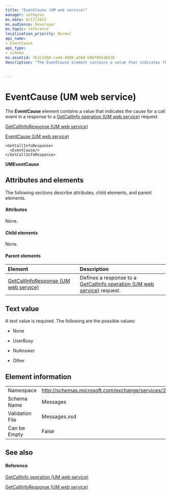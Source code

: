 ```yaml
---
title: "EventCause (UM web service)"
manager: sethgros
ms.date: 9/17/2015
ms.audience: Developer
ms.topic: reference
localization_priority: Normal
api_name:
- EventCause
api_type:
- schema
ms.assetid: 7b3c1db8-cad4-4050-a50d-b06f065db530
description: "The EventCause element contains a value that indicates the cause for a call event in a response to a GetCallInfo operation (UM web service) request."
 
 
---
```


# EventCause (UM web service)

The **EventCause** element contains a value that indicates the cause for a call event in a response to a [GetCallInfo operation (UM web service)](getcallinfo-operation-um-web-service.md) request. 
  
[GetCallInfoResponse (UM web service)](getcallinforesponse-um-web-service.md)
  
[EventCause (UM web service)](eventcause-um-web-service.md)
  
```
<GetCallInfoResponse>
  <EventCause/>
</GetCallInfoResponse>
```

 **UMEventCause**
## Attributes and elements

The following sections describe attributes, child elements, and parent elements.
  
#### Attributes

None.
  
#### Child elements

None.
  
#### Parent elements

|**Element**|**Description**|
|:-----|:-----|
|[GetCallInfoResponse (UM web service)](getcallinforesponse-um-web-service.md) <br/> |Defines a response to a [GetCallInfo operation (UM web service)](getcallinfo-operation-um-web-service.md) request.  <br/> |
   
## Text value

A text value is required. The following are the possible values:
  
- None
    
- UserBusy
    
- NoAnswer
    
- Other
    
## Element information

|||
|:-----|:-----|
|Namespace  <br/> |http://schemas.microsoft.com/exchange/services/2006/messages  <br/> |
|Schema Name  <br/> |Messages  <br/> |
|Validation File  <br/> |Messages.xsd  <br/> |
|Can be Empty  <br/> |False  <br/> |
   
## See also

#### Reference

[GetCallInfo operation (UM web service)](getcallinfo-operation-um-web-service.md)
  
[GetCallInfoResponse (UM web service)](getcallinforesponse-um-web-service.md)

